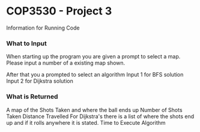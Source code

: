 <H1> COP3530 - Project 3 </h1>
Information for Running Code

<h3> What to Input </h3>
When starting up the program you are given a prompt to select a map. <br>
Please input a number of a existing map shown.

After that you a prompted to select an algorithm
Input 1 for BFS solution
Input 2 for Dijkstra solution

<h3> What is Returned </h3>
A map of the Shots Taken and where the ball ends up
Number of Shots Taken
Distance Travelled
For Dijkstra's there is a list of where the shots end up and if it rolls anywhere it is stated.
Time to Execute Algorithm

